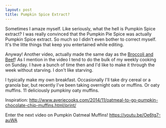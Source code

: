 ```yaml
---
layout: post
title: Pumpkin Spice Extract?
---
```


Sometimes I amaze myself. Like seriously, what the hell is Pumpkin Spice extract? I was really convinced that the Pumpkin Pie Spice was actually Pumpkin Spice extract. So much so I didn't even bother to correct myself. It's the litte things that keep you entertained while editing.

Anyway! Another video, actually made the same day as the [Broccoli and Beef](http://kitchendebug.com/Video_One_Broccoli_Beef/)! As I mention in the video I tend to do the bulk of my weekly cooking on Sunday. I have a bunch of time then and I'd like to make it through the week without starving. I don't like starving.

I typically make my own breakfast. Occasionally I'll take dry cereal or a granola bar, but recently I've been taking overnight oats or muffins. Or oaty muffins. 11 deliciously pumpkiny oaty muffins.

Inspiration: <http://www.averiecooks.com/2014/11/oatmeal-to-go-pumpkin-chocolate-chip-muffins.html/print/>

Enter the next video on Pumpkin Oatmeal Muffins! 
<https://youtu.be/Oe6tg7-auWA>
